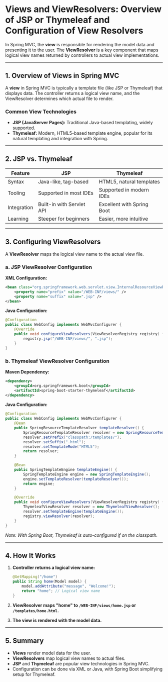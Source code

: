 # Views and ViewResolvers: Overview of JSP or Thymeleaf and Configuration of View Resolvers

In Spring MVC, the **view** is responsible for rendering the model data and presenting it to the user. The **ViewResolver** is a key component that maps logical view names returned by controllers to actual view implementations.

---

## 1. Overview of Views in Spring MVC

A **view** in Spring MVC is typically a template file (like JSP or Thymeleaf) that displays data. The controller returns a logical view name, and the ViewResolver determines which actual file to render.

### Common View Technologies

- **JSP (JavaServer Pages):** Traditional Java-based templating, widely supported.
- **Thymeleaf:** Modern, HTML5-based template engine, popular for its natural templating and integration with Spring.

---

## 2. JSP vs. Thymeleaf

| Feature      | JSP                        | Thymeleaf                  |
|--------------|----------------------------|----------------------------|
| Syntax       | Java-like, tag-based       | HTML5, natural templates   |
| Tooling      | Supported in most IDEs     | Supported in modern IDEs   |
| Integration  | Built-in with Servlet API  | Excellent with Spring Boot |
| Learning     | Steeper for beginners      | Easier, more intuitive     |

---

## 3. Configuring ViewResolvers

A **ViewResolver** maps the logical view name to the actual view file.

### a. JSP ViewResolver Configuration

**XML Configuration:**

```xml
<bean class="org.springframework.web.servlet.view.InternalResourceViewResolver">
    <property name="prefix" value="/WEB-INF/views/" />
    <property name="suffix" value=".jsp" />
</bean>
```

**Java Configuration:**

```java
@Configuration
public class WebConfig implements WebMvcConfigurer {
    @Override
    public void configureViewResolvers(ViewResolverRegistry registry) {
        registry.jsp("/WEB-INF/views/", ".jsp");
    }
}
```

### b. Thymeleaf ViewResolver Configuration

**Maven Dependency:**

```xml
<dependency>
    <groupId>org.springframework.boot</groupId>
    <artifactId>spring-boot-starter-thymeleaf</artifactId>
</dependency>
```

**Java Configuration:**

```java
@Configuration
public class WebConfig implements WebMvcConfigurer {
    @Bean
    public SpringResourceTemplateResolver templateResolver() {
        SpringResourceTemplateResolver resolver = new SpringResourceTemplateResolver();
        resolver.setPrefix("classpath:/templates/");
        resolver.setSuffix(".html");
        resolver.setTemplateMode("HTML5");
        return resolver;
    }

    @Bean
    public SpringTemplateEngine templateEngine() {
        SpringTemplateEngine engine = new SpringTemplateEngine();
        engine.setTemplateResolver(templateResolver());
        return engine;
    }

    @Override
    public void configureViewResolvers(ViewResolverRegistry registry) {
        ThymeleafViewResolver resolver = new ThymeleafViewResolver();
        resolver.setTemplateEngine(templateEngine());
        registry.viewResolver(resolver);
    }
}
```

*Note: With Spring Boot, Thymeleaf is auto-configured if on the classpath.*

---

## 4. How It Works

1. **Controller returns a logical view name:**

    ```java
    @GetMapping("/home")
    public String home(Model model) {
        model.addAttribute("message", "Welcome!");
        return "home"; // Logical view name
    }
    ```

2. **ViewResolver maps "home" to `/WEB-INF/views/home.jsp` or `/templates/home.html`.**
3. **The view is rendered with the model data.**

---

## 5. Summary

- **Views** render model data for the user.
- **ViewResolvers** map logical view names to actual files.
- **JSP** and **Thymeleaf** are popular view technologies in Spring MVC.
- Configuration can be done via XML or Java, with Spring Boot simplifying setup for Thymeleaf.
